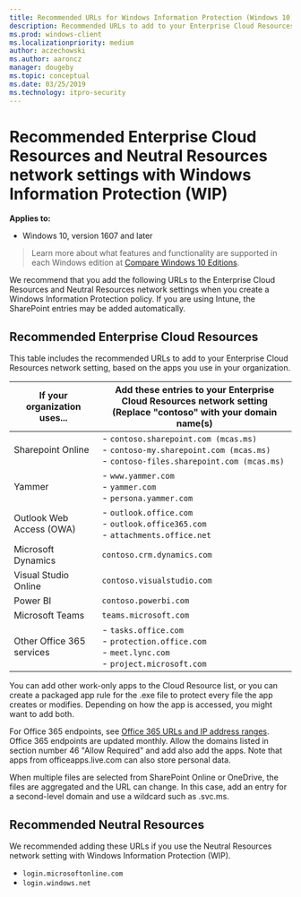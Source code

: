 ```yaml
---
title: Recommended URLs for Windows Information Protection (Windows 10)
description: Recommended URLs to add to your Enterprise Cloud Resources and Neutral Resources network settings, when used with Windows Information Protection (WIP).
ms.prod: windows-client
ms.localizationpriority: medium
author: aczechowski
ms.author: aaroncz
manager: dougeby
ms.topic: conceptual
ms.date: 03/25/2019
ms.technology: itpro-security
---
```


# Recommended Enterprise Cloud Resources and Neutral Resources network settings with Windows Information Protection (WIP)

**Applies to:**

- Windows 10, version 1607 and later

>Learn more about what features and functionality are supported in each Windows edition at [Compare Windows 10 Editions](https://www.microsoft.com/WindowsForBusiness/Compare).

We recommend that you add the following URLs to the Enterprise Cloud Resources and Neutral Resources network settings when you create a Windows Information Protection policy. If you are using Intune, the SharePoint entries may be added automatically. 

## Recommended Enterprise Cloud Resources

This table includes the recommended URLs to add to your Enterprise Cloud Resources network setting, based on the apps you use in your organization. 

|If your organization uses... |Add these entries to your Enterprise Cloud Resources network setting<br>(Replace "contoso" with your domain name(s)|
|-----------------------------|---------------------------------------------------------------------|
|Sharepoint Online |- `contoso.sharepoint.com (mcas.ms)`<br/>- `contoso-my.sharepoint.com (mcas.ms)`<br/>- `contoso-files.sharepoint.com (mcas.ms)` |
|Yammer |- `www.yammer.com`<br/>- `yammer.com`<br/>- `persona.yammer.com` |
|Outlook Web Access (OWA) |- `outlook.office.com`<br/>- `outlook.office365.com`<br/>- `attachments.office.net` |
|Microsoft Dynamics |`contoso.crm.dynamics.com` |
|Visual Studio Online |`contoso.visualstudio.com` |
|Power BI |`contoso.powerbi.com` |
|Microsoft Teams |`teams.microsoft.com` |
|Other Office 365 services |- `tasks.office.com`<br/>- `protection.office.com`<br/>- `meet.lync.com`<br/>- `project.microsoft.com` |

You can add other work-only apps to the Cloud Resource list, or you can create a packaged app rule for the .exe file to protect every file the app creates or modifies. Depending on how the app is accessed, you might want to add both.

For Office 365 endpoints, see [Office 365 URLs and IP address ranges](/office365/enterprise/urls-and-ip-address-ranges). 
Office 365 endpoints are updated monthly. 
Allow the domains listed in section number 46 "Allow Required" and add also add the apps. 
Note that apps from officeapps.live.com can also store personal data. 

When multiple files are selected from SharePoint Online or OneDrive, the files are aggregated and the URL can change. In this case, add an entry for a second-level domain and use a wildcard such as .svc.ms. 


## Recommended Neutral Resources
We recommended adding these URLs if you use the Neutral Resources network setting with Windows Information Protection (WIP).

- `login.microsoftonline.com`
- `login.windows.net`
